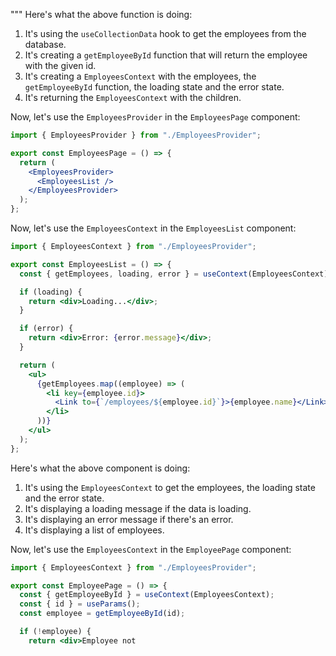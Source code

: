 """
Here's what the above function is doing:

1. It's using the `useCollectionData` hook to get the employees from the database.
2. It's creating a `getEmployeeById` function that will return the employee with the given id.
3. It's creating a `EmployeesContext` with the employees, the `getEmployeeById` function, the loading state and the error state.
4. It's returning the `EmployeesContext` with the children.

Now, let's use the `EmployeesProvider` in the `EmployeesPage` component:

```jsx
import { EmployeesProvider } from "./EmployeesProvider";

export const EmployeesPage = () => {
  return (
    <EmployeesProvider>
      <EmployeesList />
    </EmployeesProvider>
  );
};
```

Now, let's use the `EmployeesContext` in the `EmployeesList` component:

```jsx
import { EmployeesContext } from "./EmployeesProvider";

export const EmployeesList = () => {
  const { getEmployees, loading, error } = useContext(EmployeesContext);

  if (loading) {
    return <div>Loading...</div>;
  }

  if (error) {
    return <div>Error: {error.message}</div>;
  }

  return (
    <ul>
      {getEmployees.map((employee) => (
        <li key={employee.id}>
          <Link to={`/employees/${employee.id}`}>{employee.name}</Link>
        </li>
      ))}
    </ul>
  );
};
```

Here's what the above component is doing:

1. It's using the `EmployeesContext` to get the employees, the loading state and the error state.
2. It's displaying a loading message if the data is loading.
3. It's displaying an error message if there's an error.
4. It's displaying a list of employees.

Now, let's use the `EmployeesContext` in the `EmployeePage` component:

```jsx
import { EmployeesContext } from "./EmployeesProvider";

export const EmployeePage = () => {
  const { getEmployeeById } = useContext(EmployeesContext);
  const { id } = useParams();
  const employee = getEmployeeById(id);

  if (!employee) {
    return <div>Employee not
```

